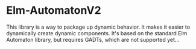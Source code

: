 Elm-AutomatonV2
===============
This library is a way to package up dynamic behavior. It makes it easier to
dynamically create dynamic components. It's based on the standard Elm Automaton
library, but requires GADTs, which are not supported yet...
